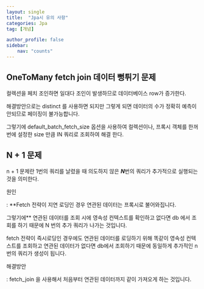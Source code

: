 ```yaml
---
layout: single
title:  "Jpa시 유의 사항"
categories: Jpa
tag: [개념]

author_profile: false
sidebar:
    nav: "counts"
---
```


## OneToMany fetch join 데이터 뻥튀기 문제

컬렉션을 페치 조인하면 일대다 조인이 발생하므로 데이터베이스 row가 증가한다.

해결방안으로는 distinct 를 사용하면 되지만 그렇게 되면 데이터의 수가 정확히 예측이 안되므로 페이징이 불가능합니다.

그렇기에 default_batch_fetch_size 옵션을 사용하여 컬렉션이나, 프록시 객체를 한꺼번에 설정한 size 만큼 IN 쿼리로 조회하여 해결 한다.

## N + 1 문제

n + 1 문제란 1번의 쿼리를 날렸을 때 의도하지 않은 ***N***번의 쿼리가 추가적으로 실행되는 것을 의미한다.

원인

: **Fetch 전략이 지연 로딩인 경우 연관된 데이터는 프록시로 불어와집니다. 

그렇기에** 연관된 데이터를 조회 시에 영속성 컨텍스트를 확인하고 없다면 db 에서 조회를 하기 때문에 N 번의 추가 쿼리가 나가는 것입니다. 

fetch 전략이 즉시로딩인 경우에도 연관된 데이터를 로딩하기 위해 똑같이 영속성 컨텍스트를 조회하고 연관된 데이터가 없다면 db에서 조회하기 때문에 동일하게 추가적인 n 번의 쿼리가 생성이 됩니다. 

해결방안

: fetch_join 을 사용해서 처음부터 연관된 데이터까지 같이 가져오게 하는 것입니다.
